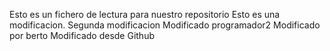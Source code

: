 Esto es un fichero de lectura para nuestro repositorio
Esto es una modificacion.
Segunda modificacion
Modificado programador2
Modificado por berto
Modificado desde Github
